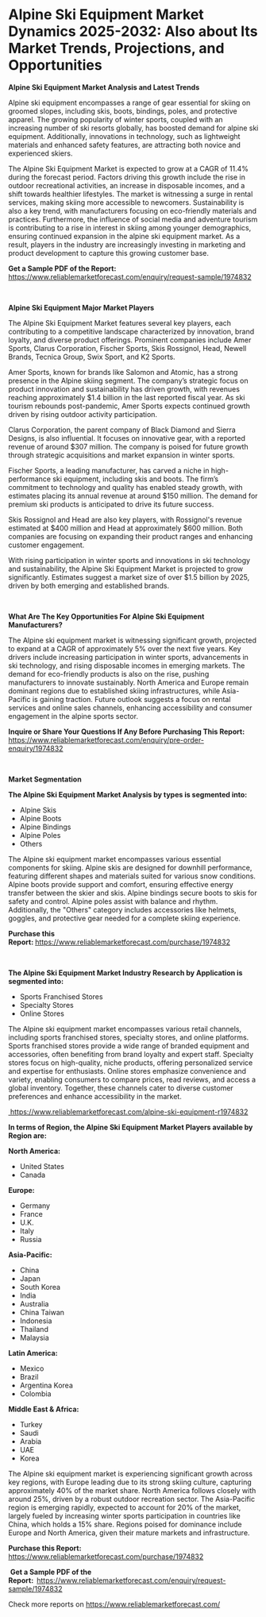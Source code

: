 <p><h1>Alpine Ski Equipment Market Dynamics 2025-2032: Also about Its Market Trends, Projections, and Opportunities</h1></p><p><strong>Alpine Ski Equipment Market Analysis and Latest Trends</strong></p>
<p><p>Alpine ski equipment encompasses a range of gear essential for skiing on groomed slopes, including skis, boots, bindings, poles, and protective apparel. The growing popularity of winter sports, coupled with an increasing number of ski resorts globally, has boosted demand for alpine ski equipment. Additionally, innovations in technology, such as lightweight materials and enhanced safety features, are attracting both novice and experienced skiers.</p><p>The Alpine Ski Equipment Market is expected to grow at a CAGR of 11.4% during the forecast period. Factors driving this growth include the rise in outdoor recreational activities, an increase in disposable incomes, and a shift towards healthier lifestyles. The market is witnessing a surge in rental services, making skiing more accessible to newcomers. Sustainability is also a key trend, with manufacturers focusing on eco-friendly materials and practices. Furthermore, the influence of social media and adventure tourism is contributing to a rise in interest in skiing among younger demographics, ensuring continued expansion in the alpine ski equipment market. As a result, players in the industry are increasingly investing in marketing and product development to capture this growing customer base.</p></p>
<p><strong>Get a Sample PDF of the Report:&nbsp;</strong> <a href="https://www.reliablemarketforecast.com/enquiry/request-sample/1974832?utm_campaign=2397&utm_medium=2&utm_source=Github&utm_content=ia&utm_term=08022025&utm_id=alpine-ski-equipment">https://www.reliablemarketforecast.com/enquiry/request-sample/1974832</a></p>
<p>&nbsp;</p>
<p><strong>Alpine Ski Equipment Major Market Players</strong></p>
<p><p>The Alpine Ski Equipment Market features several key players, each contributing to a competitive landscape characterized by innovation, brand loyalty, and diverse product offerings. Prominent companies include Amer Sports, Clarus Corporation, Fischer Sports, Skis Rossignol, Head, Newell Brands, Tecnica Group, Swix Sport, and K2 Sports.</p><p>Amer Sports, known for brands like Salomon and Atomic, has a strong presence in the Alpine skiing segment. The company’s strategic focus on product innovation and sustainability has driven growth, with revenues reaching approximately $1.4 billion in the last reported fiscal year. As ski tourism rebounds post-pandemic, Amer Sports expects continued growth driven by rising outdoor activity participation.</p><p>Clarus Corporation, the parent company of Black Diamond and Sierra Designs, is also influential. It focuses on innovative gear, with a reported revenue of around $307 million. The company is poised for future growth through strategic acquisitions and market expansion in winter sports.</p><p>Fischer Sports, a leading manufacturer, has carved a niche in high-performance ski equipment, including skis and boots. The firm’s commitment to technology and quality has enabled steady growth, with estimates placing its annual revenue at around $150 million. The demand for premium ski products is anticipated to drive its future success.</p><p>Skis Rossignol and Head are also key players, with Rossignol's revenue estimated at $400 million and Head at approximately $600 million. Both companies are focusing on expanding their product ranges and enhancing customer engagement.</p><p>With rising participation in winter sports and innovations in ski technology and sustainability, the Alpine Ski Equipment Market is projected to grow significantly. Estimates suggest a market size of over $1.5 billion by 2025, driven by both emerging and established brands.</p></p>
<p>&nbsp;</p>
<p><strong>What Are The Key Opportunities For Alpine Ski Equipment Manufacturers?</strong></p>
<p><p>The Alpine ski equipment market is witnessing significant growth, projected to expand at a CAGR of approximately 5% over the next five years. Key drivers include increasing participation in winter sports, advancements in ski technology, and rising disposable incomes in emerging markets. The demand for eco-friendly products is also on the rise, pushing manufacturers to innovate sustainably. North America and Europe remain dominant regions due to established skiing infrastructures, while Asia-Pacific is gaining traction. Future outlook suggests a focus on rental services and online sales channels, enhancing accessibility and consumer engagement in the alpine sports sector.</p></p>
<p><strong>Inquire or Share Your Questions If Any Before Purchasing This Report:</strong> <a href="https://www.reliablemarketforecast.com/enquiry/pre-order-enquiry/1974832?utm_campaign=2397&utm_medium=2&utm_source=Github&utm_content=ia&utm_term=08022025&utm_id=alpine-ski-equipment">https://www.reliablemarketforecast.com/enquiry/pre-order-enquiry/1974832</a></p>
<p>&nbsp;</p>
<p><strong>Market Segmentation</strong></p>
<p><strong>The Alpine Ski Equipment Market Analysis by types is segmented into:</strong></p>
<p><ul><li>Alpine Skis</li><li>Alpine Boots</li><li>Alpine Bindings</li><li>Alpine Poles</li><li>Others</li></ul></p>
<p><p>The Alpine ski equipment market encompasses various essential components for skiing. Alpine skis are designed for downhill performance, featuring different shapes and materials suited for various snow conditions. Alpine boots provide support and comfort, ensuring effective energy transfer between the skier and skis. Alpine bindings secure boots to skis for safety and control. Alpine poles assist with balance and rhythm. Additionally, the "Others" category includes accessories like helmets, goggles, and protective gear needed for a complete skiing experience.</p></p>
<p><strong>Purchase this Report:&nbsp;</strong><a href="https://www.reliablemarketforecast.com/purchase/1974832?utm_campaign=2397&utm_medium=2&utm_source=Github&utm_content=ia&utm_term=08022025&utm_id=alpine-ski-equipment">https://www.reliablemarketforecast.com/purchase/1974832</a></p>
<p>&nbsp;</p>
<p><strong>The Alpine Ski Equipment Market Industry Research by Application is segmented into:</strong></p>
<p><ul><li>Sports Franchised Stores</li><li>Specialty Stores</li><li>Online Stores</li></ul></p>
<p><p>The Alpine ski equipment market encompasses various retail channels, including sports franchised stores, specialty stores, and online platforms. Sports franchised stores provide a wide range of branded equipment and accessories, often benefiting from brand loyalty and expert staff. Specialty stores focus on high-quality, niche products, offering personalized service and expertise for enthusiasts. Online stores emphasize convenience and variety, enabling consumers to compare prices, read reviews, and access a global inventory. Together, these channels cater to diverse customer preferences and enhance accessibility in the market.</p></p>
<p><a href="https://www.reliablemarketforecast.com/alpine-ski-equipment-r1974832?utm_campaign=2397&utm_medium=2&utm_source=Github&utm_content=ia&utm_term=08022025&utm_id=alpine-ski-equipment">&nbsp;https://www.reliablemarketforecast.com/alpine-ski-equipment-r1974832</a></p>
<p><strong>In terms of Region, the Alpine Ski Equipment Market Players available by Region are:</strong></p>
<p>
    <p> <strong> North America: </strong>
        <ul>
            <li>United States</li>
            <li>Canada</li>
        </ul>
        </p> 
    <p> <strong> Europe: </strong>
        <ul>
            <li>Germany</li>
            <li>France</li>
            <li>U.K.</li>
            <li>Italy</li>
            <li>Russia</li>
        </ul>
        </p> 
    <p> <strong> Asia-Pacific: </strong>
        <ul>
            <li>China</li>
            <li>Japan</li>
            <li>South Korea</li>
            <li>India</li>
            <li>Australia</li>
            <li>China Taiwan</li>
            <li>Indonesia</li>
            <li>Thailand</li>
            <li>Malaysia</li>
        </ul>
        </p> 
    <p> <strong> Latin America: </strong>
        <ul>
            <li>Mexico</li>
            <li>Brazil</li>
            <li>Argentina Korea</li>
            <li>Colombia</li>
        </ul>
        </p> 
    <p> <strong> Middle East & Africa: </strong>
        <ul>
            <li>Turkey</li>
            <li>Saudi</li>
            <li>Arabia</li>
            <li>UAE</li>
            <li>Korea</li>
        </ul>
    </p>
    </p>
<p><p>The Alpine ski equipment market is experiencing significant growth across key regions, with Europe leading due to its strong skiing culture, capturing approximately 40% of the market share. North America follows closely with around 25%, driven by a robust outdoor recreation sector. The Asia-Pacific region is emerging rapidly, expected to account for 20% of the market, largely fueled by increasing winter sports participation in countries like China, which holds a 15% share. Regions poised for dominance include Europe and North America, given their mature markets and infrastructure.</p></p>
<p><strong>Purchase this Report: </strong><a href="https://www.reliablemarketforecast.com/purchase/1974832?utm_campaign=2397&utm_medium=2&utm_source=Github&utm_content=ia&utm_term=08022025&utm_id=alpine-ski-equipment">https://www.reliablemarketforecast.com/purchase/1974832</a></p>
<p>&nbsp;<strong>Get a Sample PDF of the Report:&nbsp;&nbsp;</strong><a href="https://www.reliablemarketforecast.com/enquiry/request-sample/1974832?utm_campaign=2397&utm_medium=2&utm_source=Github&utm_content=ia&utm_term=08022025&utm_id=alpine-ski-equipment">https://www.reliablemarketforecast.com/enquiry/request-sample/1974832</a></p>
<p><strong></strong></p>
<p>Check more reports on <a href="https://www.reliablemarketforecast.com/?utm_campaign=2397&utm_medium=2&utm_source=Github&utm_content=ia&utm_term=08022025&utm_id=alpine-ski-equipment">https://www.reliablemarketforecast.com/</a></p>